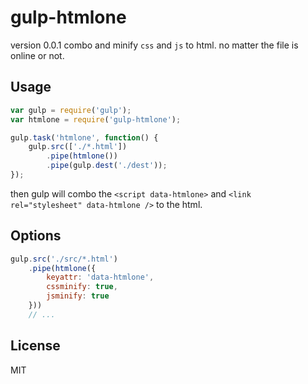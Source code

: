 # gulp-htmlone

version 0.0.1
combo and minify `css` and `js` to html. no matter the file is online or not.

## Usage

```javascript
var gulp = require('gulp');
var htmlone = require('gulp-htmlone');

gulp.task('htmlone', function() {
    gulp.src(['./*.html'])
        .pipe(htmlone())
        .pipe(gulp.dest('./dest'));
});
```
then gulp will combo the `<script data-htmlone>` and `<link rel="stylesheet" data-htmlone />` to the html.

## Options
```javascript
gulp.src('./src/*.html')
    .pipe(htmlone({
        keyattr: 'data-htmlone',
        cssminify: true,
        jsminify: true
    }))
    // ...
```

## License
MIT

